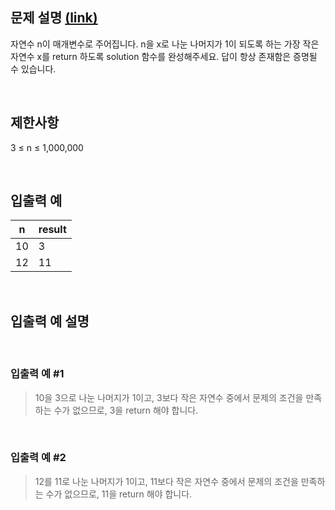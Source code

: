 ## 문제 설명 [(link)](https://school.programmers.co.kr/learn/courses/30/lessons/87389?language=javascript)

자연수 n이 매개변수로 주어집니다. n을 x로 나눈 나머지가 1이 되도록 하는 가장 작은 자연수 x를 return 하도록 solution 함수를 완성해주세요. 답이 항상 존재함은 증명될 수 있습니다.

<br>

## 제한사항

3 ≤ n ≤ 1,000,000

<br>

## 입출력 예

| n   | result |
| --- | ------ |
| 10  | 3      |
| 12  | 11     |

<br>

## 입출력 예 설명

<br>

### 입출력 예 #1

> 10을 3으로 나눈 나머지가 1이고, 3보다 작은 자연수 중에서 문제의 조건을 만족하는 수가 없으므로, 3을 return 해야 합니다.

<br>

### 입출력 예 #2

> 12를 11로 나눈 나머지가 1이고, 11보다 작은 자연수 중에서 문제의 조건을 만족하는 수가 없으므로, 11을 return 해야 합니다.
